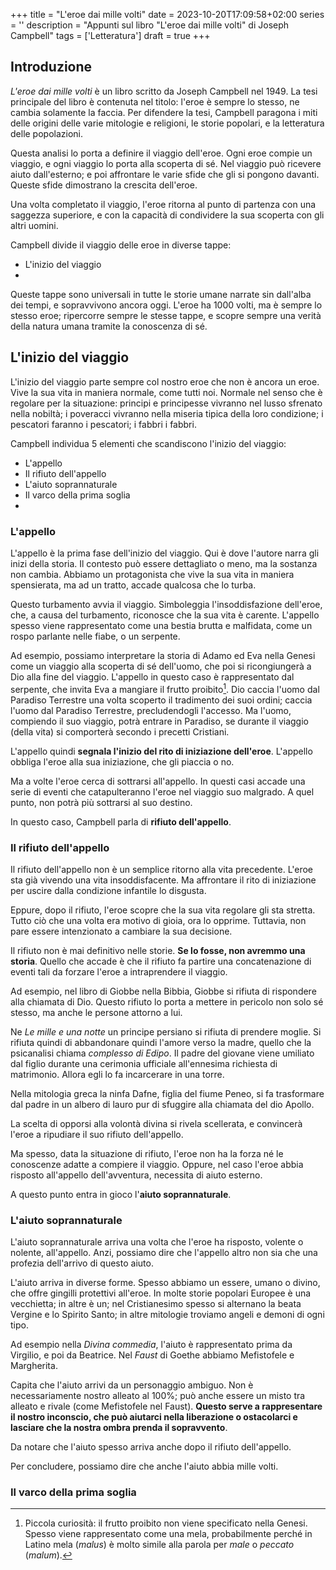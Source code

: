 +++
title = "L'eroe dai mille volti"
date = 2023-10-20T17:09:58+02:00
series = ''
description = "Appunti sul libro \"L'eroe dai mille volti\" di Joseph Campbell"
tags = ['Letteratura']
draft = true
+++

## Introduzione
*L'eroe dai mille volti* è un libro scritto da Joseph Campbell nel 1949. La tesi principale del libro è contenuta nel titolo: l'eroe è sempre lo stesso, ne cambia solamente la faccia. Per difendere la tesi, Campbell paragona i miti delle origini delle varie mitologie e religioni, le storie popolari, e la letteratura delle popolazioni.

Questa analisi lo porta a definire il viaggio dell'eroe. Ogni eroe compie un viaggio, e ogni viaggio lo porta alla scoperta di sé. Nel viaggio può ricevere aiuto dall'esterno; e poi affrontare le varie sfide che gli si pongono davanti. Queste sfide dimostrano la crescita dell'eroe.

Una volta completato il viaggio, l'eroe ritorna al punto di partenza  con una saggezza superiore, e con la capacità di condividere la sua scoperta con gli altri uomini. 

Campbell divide il viaggio delle eroe in diverse tappe:

- L'inizio del viaggio
- 

Queste tappe sono universali in tutte le storie umane narrate sin dall'alba dei tempi, e sopravvivono ancora oggi. L'eroe ha 1000 volti, ma è sempre lo stesso eroe; ripercorre sempre le stesse tappe, e scopre sempre una verità della natura umana tramite la conoscenza di sé.

## L'inizio del viaggio

L'inizio del viaggio parte sempre col nostro eroe che non è ancora un eroe. Vive la sua vita in maniera normale, come tutti noi. Normale nel senso che è regolare per la situazione: principi e principesse vivranno nel lusso sfrenato nella nobiltà; i poveracci vivranno nella miseria tipica della loro condizione; i pescatori faranno i pescatori; i fabbri i fabbri.

Campbell individua 5 elementi che scandiscono l'inizio del viaggio:

- L'appello
- Il rifiuto dell'appello
- L'aiuto soprannaturale
- Il varco della prima soglia
- 

### L'appello
L'appello è la prima fase dell'inizio del viaggio. Qui è dove l'autore narra gli inizi della storia. Il contesto può essere dettagliato o meno, ma la sostanza non cambia. Abbiamo un protagonista che vive la sua vita in maniera spensierata, ma ad un tratto, accade qualcosa che lo turba.

Questo turbamento avvia il viaggio. Simboleggia l'insoddisfazione dell'eroe, che, a causa del turbamento, riconosce che la sua vita è carente. L'appello spesso viene rappresentato come una bestia brutta e malfidata, come un rospo parlante nelle fiabe, o un serpente.

Ad esempio, possiamo interpretare la storia di Adamo ed Eva nella Genesi come un viaggio alla scoperta di sé dell'uomo, che poi si ricongiungerà a Dio alla fine del viaggio. L'appello in questo caso è rappresentato dal serpente, che invita Eva a mangiare il frutto proibito[^1]. Dio caccia l'uomo dal Paradiso Terrestre una volta scoperto il tradimento dei suoi ordini; caccia l'uomo dal Paradiso Terrestre, precludendogli l'accesso. Ma l'uomo, compiendo il suo viaggio, potrà entrare in Paradiso, se durante il viaggio (della vita) si comporterà secondo i precetti Cristiani.

L'appello quindi **segnala l'inizio del rito di iniziazione dell'eroe**. L'appello obbliga l'eroe alla sua iniziazione, che gli piaccia o no. 

Ma a volte l'eroe cerca di sottrarsi all'appello. In questi casi accade una serie di eventi che catapulteranno l'eroe nel viaggio suo malgrado. A quel punto, non potrà più sottrarsi al suo destino.

In questo caso, Campbell parla di **rifiuto dell'appello**.

[^1]: Piccola curiosità: il frutto proibito non viene specificato nella Genesi. Spesso viene rappresentato come una mela, probabilmente perché in Latino mela (*malus*) è molto simile alla parola per *male* o *peccato* (*malum*). 
 
### Il rifiuto dell'appello
Il rifiuto dell'appello non è un semplice ritorno alla vita precedente. L'eroe sta già vivendo una vita insoddisfacente. Ma affrontare il rito di iniziazione per uscire dalla condizione infantile lo disgusta.

Eppure, dopo il rifiuto, l'eroe scopre che la sua vita regolare gli sta stretta. Tutto ciò che una volta era motivo di gioia, ora lo opprime. Tuttavia, non pare essere intenzionato a cambiare la sua decisione.

Il rifiuto non è mai definitivo nelle storie. **Se lo fosse, non avremmo una storia**. Quello che accade è che il rifiuto fa partire una concatenazione di eventi tali da forzare l'eroe a intraprendere il viaggio. 

Ad esempio, nel libro di Giobbe nella Bibbia, Giobbe si rifiuta di rispondere alla chiamata di Dio. Questo rifiuto lo porta a mettere in pericolo non solo sé stesso, ma anche le persone attorno a lui.

Ne *Le mille e una notte* un principe persiano si rifiuta di prendere moglie. Si rifiuta quindi di abbandonare quindi l'amore verso la madre, quello che la psicanalisi chiama *complesso di Edipo*. Il padre del giovane viene umiliato dal figlio durante una cerimonia ufficiale all'ennesima richiesta di matrimonio. Allora egli lo fa incarcerare in una torre.

Nella mitologia greca la ninfa Dafne, figlia del fiume Peneo, si fa trasformare dal padre in un albero di lauro pur di sfuggire alla chiamata del dio Apollo. 

La scelta di opporsi alla volontà divina si rivela scellerata, e convincerà l'eroe a ripudiare il suo rifiuto dell'appello. 

Ma spesso, data la situazione di rifiuto, l'eroe non ha la forza né le conoscenze adatte a compiere il viaggio. Oppure, nel caso l'eroe abbia risposto all'appello dell'avventura, necessita di aiuto esterno. 

A questo punto entra in gioco l'**aiuto soprannaturale**.

### L'aiuto soprannaturale
L'aiuto soprannaturale arriva una volta che l'eroe ha risposto, volente o nolente, all'appello. Anzi, possiamo dire che l'appello altro non sia che una profezia dell'arrivo di questo aiuto.

L'aiuto arriva in diverse forme. Spesso abbiamo un essere, umano o divino, che offre gingilli protettivi all'eroe. In molte storie popolari Europee è una vecchietta; in altre è un; nel Cristianesimo spesso si alternano la beata Vergine e lo Spirito Santo; in altre mitologie troviamo angeli e demoni di ogni tipo. 

Ad esempio nella *Divina commedia*, l'aiuto è rappresentato prima da Virgilio, e poi da Beatrice. Nel *Faust* di Goethe abbiamo Mefistofele e Margherita.

Capita che l'aiuto arrivi da un personaggio ambiguo. Non è necessariamente nostro alleato al 100%; può anche essere un misto tra alleato e rivale (come Mefistofele nel Faust). **Questo serve a rappresentare il nostro inconscio, che può aiutarci nella liberazione o ostacolarci e lasciare che la nostra ombra prenda il sopravvento**.

Da notare che l'aiuto spesso arriva anche dopo il rifiuto dell'appello.

Per concludere, possiamo dire che anche l'aiuto abbia mille volti.

### Il varco della prima soglia